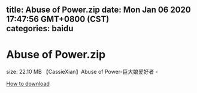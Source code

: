 
title: Abuse of Power.zip
date: Mon Jan 06 2020 17:47:56 GMT+0800 (CST)    
categories: baidu
---

# Abuse of Power.zip
size: 22.10 MB
 【CassieXian】Abuse of Power-巨大娘爱好者 -
 

[How to download](https://bpcam.bemobtrk.com/go/2ceec3aa-1ca2-46d6-b9ff-aaa5c184517c?jno=351)